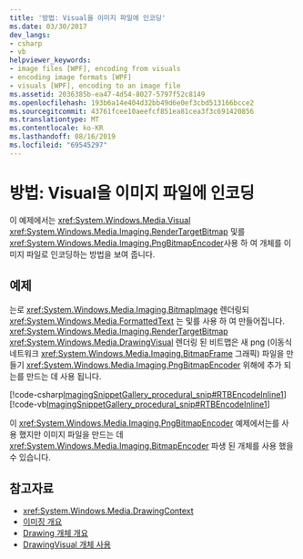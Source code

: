 ```yaml
---
title: '방법: Visual을 이미지 파일에 인코딩'
ms.date: 03/30/2017
dev_langs:
- csharp
- vb
helpviewer_keywords:
- image files [WPF], encoding from visuals
- encoding image formats [WPF]
- visuals [WPF], encoding to an image file
ms.assetid: 2036385b-ea47-4d54-8027-5797f52c8149
ms.openlocfilehash: 193b6a14e404d32bb49d6e0ef3cbd513166bcce2
ms.sourcegitcommit: 43761fcee10aeefcf851ea81cea3f3c691420856
ms.translationtype: MT
ms.contentlocale: ko-KR
ms.lasthandoff: 08/16/2019
ms.locfileid: "69545297"
---
```

# <a name="how-to-encode-a-visual-to-an-image-file"></a>방법: Visual을 이미지 파일에 인코딩
이 예제에서는 <xref:System.Windows.Media.Visual> <xref:System.Windows.Media.Imaging.RenderTargetBitmap> 및를 <xref:System.Windows.Media.Imaging.PngBitmapEncoder>사용 하 여 개체를 이미지 파일로 인코딩하는 방법을 보여 줍니다.  
  
## <a name="example"></a>예제  
 는로 <xref:System.Windows.Media.Imaging.BitmapImage> 렌더링되<xref:System.Windows.Media.FormattedText> 는 및를 사용 하 여 만들어집니다. <xref:System.Windows.Media.Imaging.RenderTargetBitmap> <xref:System.Windows.Media.DrawingVisual> 렌더링 된 비트맵은 새 png (이동식 네트워크 <xref:System.Windows.Media.Imaging.BitmapFrame> 그래픽) 파일을 만들기 <xref:System.Windows.Media.Imaging.PngBitmapEncoder> 위해에 추가 되는를 만드는 데 사용 됩니다.  
  
 [!code-csharp[ImagingSnippetGallery_procedural_snip#RTBEncodeInline1](~/samples/snippets/csharp/VS_Snippets_Wpf/ImagingSnippetGallery_procedural_snip/CSharp/RenderTargetBitmapExample_Encode.cs#rtbencodeinline1)]
 [!code-vb[ImagingSnippetGallery_procedural_snip#RTBEncodeInline1](~/samples/snippets/visualbasic/VS_Snippets_Wpf/ImagingSnippetGallery_procedural_snip/VB/RenderTargetBitmapExample_Encode.vb#rtbencodeinline1)]  
  
 이 <xref:System.Windows.Media.Imaging.PngBitmapEncoder> 예제에서는를 사용 했지만 이미지 파일을 만드는 데 <xref:System.Windows.Media.Imaging.BitmapEncoder> 파생 된 개체를 사용 했을 수 있습니다.  
  
## <a name="see-also"></a>참고자료

- <xref:System.Windows.Media.DrawingContext>
- [이미징 개요](imaging-overview.md)
- [Drawing 개체 개요](drawing-objects-overview.md)
- [DrawingVisual 개체 사용](using-drawingvisual-objects.md)
